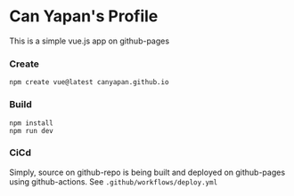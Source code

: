 # Can Yapan's Profile

This is a simple vue.js app on github-pages

### Create
`npm create vue@latest canyapan.github.io`

### Build
```
npm install
npm run dev
```

### CiCd
Simply, source on github-repo is being built and deployed on github-pages using github-actions.
See `.github/workflows/deploy.yml`
